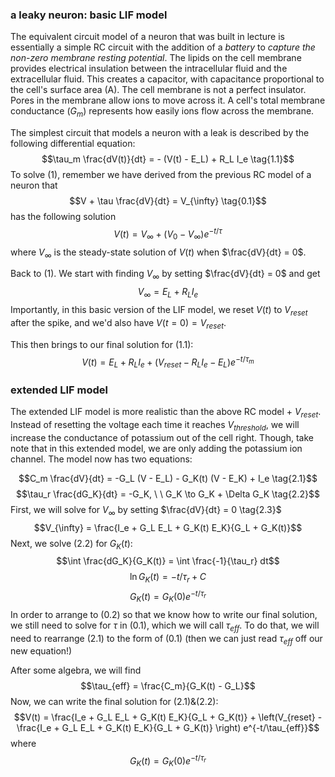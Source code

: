 ### a leaky neuron: basic LIF model
The equivalent circuit model of a neuron that was built in lecture is essentially a simple RC circuit with the addition of a *battery* to *capture the non-zero membrane resting potential*. The lipids on the cell membrane provides electrical insulation between the intracellular fluid and the extracellular fluid. This creates a capacitor, with capacitance proportional to the cell's surface area (A). The cell membrane is not a perfect insulator. Pores in the membrane allow ions to move across it. A cell's total membrane conductance ($G_m$) represents how easily ions flow across the membrane.

The simplest circuit that models a neuron with a leak is described by the following differential equation:
$$\tau_m \frac{dV(t)}{dt} = - (V(t) - E_L) + R_L I_e \tag{1.1}$$
To solve $(1)$, remember we have derived from the previous RC model of a neuron that
$$V + \tau \frac{dV}{dt} = V_{\infty} \tag{0.1}$$
has the following solution
$$V(t) = V_{\infty} + (V_0 - V_{\infty}) e^{-t/\tau} \tag{0.2}$$
where $V_{\infty}$ is the steady-state solution of $V(t)$ when $\frac{dV}{dt} = 0$.

Back to $(1)$. We start with finding $V_{\infty}$ by setting $\frac{dV}{dt} = 0$ and get
$$V_{\infty} = E_L + R_L I_e \tag{1.2}$$
Importantly, in this basic version of the LIF model, we reset $V(t)$ to $V_{reset}$ after the spike, and we'd also have $V(t=0) = V_{reset}$.

This then brings to our final solution for $(1.1)$:
$$V(t) = E_L + R_L I_e + (V_{reset} - R_L I_e - E_L) e^{-t/\tau_m} \tag{1.3}$$

### extended LIF model
The extended LIF model is more realistic than the above RC model + $V_{reset}$. Instead of resetting the voltage each time it reaches $V_{threshold}$, we will increase the conductance of potassium out of the cell right. Though, take note that in this extended model, we are only adding the potassium ion channel. The model now has two equations:

$$C_m \frac{dV}{dt} = -G_L (V - E_L) - G_K(t) (V - E_K) + I_e \tag{2.1}$$
$$\tau_r \frac{dG_K}{dt} = -G_K, \ \ G_K \to G_K + \Delta G_K \tag{2.2}$$
First, we will solve for $V_{\infty}$ by setting $\frac{dV}{dt} = 0 \tag{2.3}$
$$V_{\infty} = \frac{I_e + G_L E_L + G_K(t) E_K}{G_L + G_K(t)}$$
Next, we solve $(2.2)$ for $G_K(t)$:
$$\int \frac{dG_K}{G_K(t)} = \int \frac{-1}{\tau_r} dt$$
$$\ln G_K(t) = -t/\tau_r + C$$
$$G_K(t) = G_K(0) e^{-t/\tau_r}$$
In order to arrange to $(0.2)$ so that we know how to write our final solution, we still need to solve for $\tau$ in $(0.1)$, which we will call $\tau_{eff}$. To do that, we will need to rearrange $(2.1)$ to the form of $(0.1)$ (then we can just read $\tau_{eff}$ off our new equation!)

After some algebra, we will find
$$\tau_{eff} = \frac{C_m}{G_K(t) - G_L}$$
Now, we can write the final solution for $(2.1)  \& (2.2)$:
$$V(t) = \frac{I_e + G_L E_L + G_K(t) E_K}{G_L + G_K(t)} + \left(V_{reset} -  \frac{I_e + G_L E_L + G_K(t) E_K}{G_L + G_K(t)} \right) e^{-t/\tau_{eff}}$$
where $$G_K(t) = G_K(0) e^{-t/\tau_r}$$
